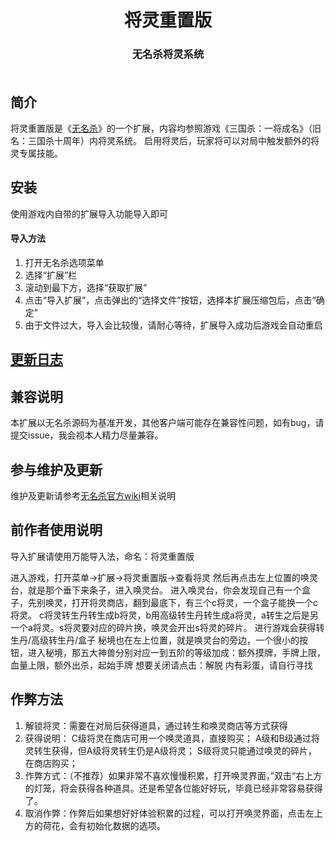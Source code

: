 #
<p align="center">
<h1 align="center">将灵重置版</h1>
<h3 align="center">无名杀将灵系统<br><br>
</p>

## 简介

将灵重置版是《[无名杀](https://github.com/libccy/noname)》的一个扩展，内容均参照游戏《三国杀：一将成名》（旧名：三国杀十周年）内将灵系统。
启用将灵后，玩家将可以对局中触发额外的将灵专属技能。

## 安装

使用游戏内自带的扩展导入功能导入即可

#### 导入方法

1. 打开无名杀选项菜单
2. 选择“扩展”栏
3. 滚动到最下方，选择“获取扩展”
4. 点击“导入扩展”，点击弹出的“选择文件”按钮，选择本扩展压缩包后，点击“确定”
5. 由于文件过大，导入会比较慢，请耐心等待，扩展导入成功后游戏会自动重启

## [更新日志](./ChangeLog.md)

## 兼容说明

本扩展以无名杀源码为基准开发，其他客户端可能存在兼容性问题，如有bug，请提交issue，我会视本人精力尽量兼容。

## 参与维护及更新

维护及更新请参考[无名杀官方wiki](https://github.com/libccy/noname/wiki)相关说明

</p>

## 前作者使用说明

导入扩展请使用万能导入法，命名：将灵重置版

进入游戏，打开菜单→扩展→将灵重置版→查看将灵
然后再点击左上位置的唤灵台，就是那个垂下来条子，进入唤灵台。
进入唤灵台，你会发现自己有一个盒子，先别唤灵，打开将灵商店，翻到最底下，有三个c将灵，一个盒子能换一个c将灵。
c将灵转生丹转生成b将灵，b用高级转生丹转生成a将灵，a转生之后是另一个a将灵。s将灵要对应的碎片换，唤灵会开出s将灵的碎片。
进行游戏会获得转生丹/高级转生丹/盒子
秘境也在左上位置，就是唤灵台的旁边，一个很小的按钮，进入秘境，那五大神兽分别对应一到五阶的等级加成：额外摸牌，手牌上限，血量上限，额外出杀，起始手牌
想要关闭请点击：解脱
内有彩蛋，请自行寻找

</p>

## 作弊方法

1. 解锁将灵：需要在对局后获得道具，通过转生和唤灵商店等方式获得
2. 获得说明：
    C级将灵在商店可用一个唤灵道具，直接购买；
    A级和B级通过将灵转生获得，但A级将灵转生仍是A级将灵；
    S级将灵只能通过唤灵的碎片，在商店购买；
3. 作弊方式：（不推荐）如果非常不喜欢慢慢积累，打开唤灵界面，”双击“右上方的灯笼，将会获得各种道具。还是希望各位能好好玩，毕竟已经非常容易获得了。
4. 取消作弊：作弊后如果想好好体验积累的过程，可以打开唤灵界面，点击左上方的荷花，会有初始化数据的选项。
